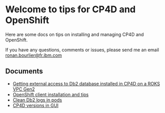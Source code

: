 # Welcome to tips for CP4D and OpenShift

Here are some docs on tips on installing and managing CP4D and OpenShift.

If you have any questions, comments or issues, please send me an email [ronan.bourlier@fr.ibm.com](mailto:ronan.bourlier@fr.ibm.com)
## Documents

* [Getting external access to Db2 database installed in CP4D on a ROKS VPC Gen2](db2-roks.md)
* [OpenShift client installation and tips](oc-client-install.md)
* [Clean Db2 logs in pods](db2-prune-logs.md)
* [CP4D versions in GUI](cp4d-version.md)